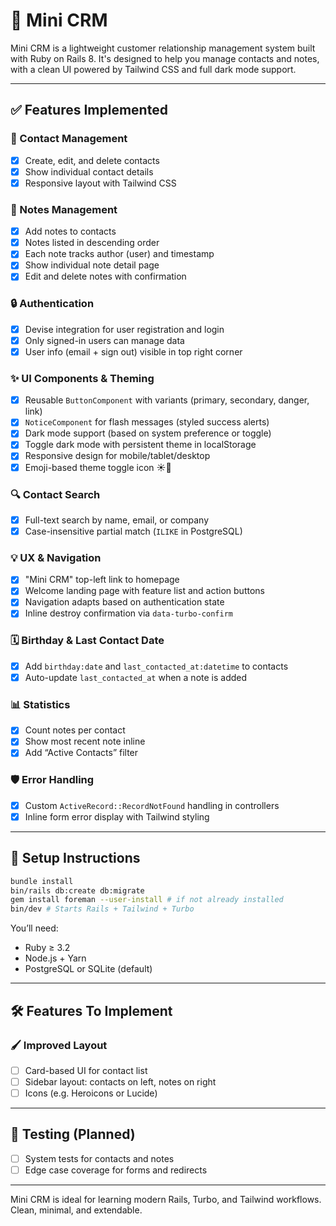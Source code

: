 # 📇 Mini CRM

Mini CRM is a lightweight customer relationship management system built with Ruby on Rails 8. It's designed to help you manage contacts and notes, with a clean UI powered by Tailwind CSS and full dark mode support.

---

## ✅ Features Implemented

### 📁 Contact Management
- [x] Create, edit, and delete contacts
- [x] Show individual contact details
- [x] Responsive layout with Tailwind CSS

### 📝 Notes Management
- [x] Add notes to contacts
- [x] Notes listed in descending order
- [x] Each note tracks author (user) and timestamp
- [x] Show individual note detail page
- [x] Edit and delete notes with confirmation

### 🔒 Authentication
- [x] Devise integration for user registration and login
- [x] Only signed-in users can manage data
- [x] User info (email + sign out) visible in top right corner

### ✨ UI Components & Theming
- [x] Reusable `ButtonComponent` with variants (primary, secondary, danger, link)
- [x] `NoticeComponent` for flash messages (styled success alerts)
- [x] Dark mode support (based on system preference or toggle)
- [x] Toggle dark mode with persistent theme in localStorage
- [x] Responsive design for mobile/tablet/desktop
- [x] Emoji-based theme toggle icon ☀️🌙

### 🔍 Contact Search
- [x] Full-text search by name, email, or company
- [x] Case-insensitive partial match (`ILIKE` in PostgreSQL)

### 💡 UX & Navigation
- [x] "Mini CRM" top-left link to homepage
- [x] Welcome landing page with feature list and action buttons
- [x] Navigation adapts based on authentication state
- [x] Inline destroy confirmation via `data-turbo-confirm`

### 🗓 Birthday & Last Contact Date
- [x] Add `birthday:date` and `last_contacted_at:datetime` to contacts
- [x] Auto-update `last_contacted_at` when a note is added

### 📊 Statistics
- [x] Count notes per contact
- [x] Show most recent note inline
- [x] Add “Active Contacts” filter

### 🛡 Error Handling
- [x] Custom `ActiveRecord::RecordNotFound` handling in controllers
- [x] Inline form error display with Tailwind styling

---

## 🔧 Setup Instructions

```bash
bundle install
bin/rails db:create db:migrate
gem install foreman --user-install # if not already installed
bin/dev # Starts Rails + Tailwind + Turbo
```

You’ll need:

- Ruby ≥ 3.2
- Node.js + Yarn
- PostgreSQL or SQLite (default)

---

## 🛠 Features To Implement



### 🖌 Improved Layout
- [ ] Card-based UI for contact list
- [ ] Sidebar layout: contacts on left, notes on right
- [ ] Icons (e.g. Heroicons or Lucide)

---

## 🧪 Testing (Planned)
- [ ] System tests for contacts and notes
- [ ] Edge case coverage for forms and redirects

---

Mini CRM is ideal for learning modern Rails, Turbo, and Tailwind workflows. Clean, minimal, and extendable.